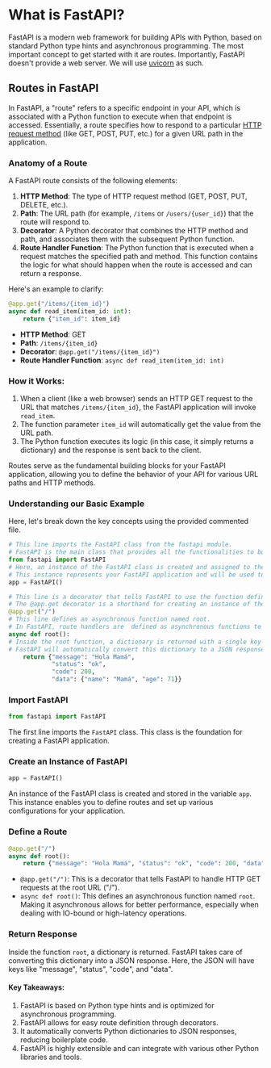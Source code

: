 # What is FastAPI? 


FastAPI is a modern web framework for building APIs with Python, based on standard Python type hints and asynchronous programming. The most important concept to get started with it are routes. Importantly, FastAPI doesn't provide a web server. We will use [uvicorn](https://www.uvicorn.org/) as such.

## Routes in FastAPI

In FastAPI, a "route" refers to a specific endpoint in your API, which is associated with a Python function to execute when that endpoint is accessed. Essentially, a route specifies how to respond to a particular [HTTP request method](https://developer.mozilla.org/en-US/docs/Web/HTTP/Methods) (like GET, POST, PUT, etc.) for a given URL path in the application.

### Anatomy of a Route

A FastAPI route consists of the following elements:

1. **HTTP Method**: The type of HTTP request method (GET, POST, PUT, DELETE, etc.).
2. **Path**: The URL path (for example, `/items` or `/users/{user_id}`) that the route will respond to.
3. **Decorator**: A Python decorator that combines the HTTP method and path, and associates them with the subsequent Python function.
4. **Route Handler Function**: The Python function that is executed when a request matches the specified path and method. This function contains the logic for what should happen when the route is accessed and can return a response.

Here's an example to clarify:
```python
@app.get("/items/{item_id}")
async def read_item(item_id: int):
    return {"item_id": item_id}
```

- **HTTP Method**: GET
- **Path**: `/items/{item_id}`
- **Decorator**: `@app.get("/items/{item_id}")`
- **Route Handler Function**: `async def read_item(item_id: int)`

### How it Works:

1. When a client (like a web browser) sends an HTTP GET request to the URL that matches `/items/{item_id}`, the FastAPI application will invoke `read_item`.
2. The function parameter `item_id` will automatically get the value from the URL path.
3. The Python function executes its logic (in this case, it simply returns a dictionary) and the response is sent back to the client.

Routes serve as the fundamental building blocks for your FastAPI application, allowing you to define the behavior of your API for various URL paths and HTTP methods.


### Understanding our Basic Example

 Here, let's break down the key concepts using the provided commented file.

```python
# This line imports the FastAPI class from the fastapi module. 
# FastAPI is the main class that provides all the functionalities to build and run your FastAPI application.
from fastapi import FastAPI
# Here, an instance of the FastAPI class is created and assigned to the variable app. 
# This instance represents your FastAPI application and will be used to define routes and other configurations for the application.
app = FastAPI()

# This line is a decorator that tells FastAPI to use the function defined on the next line as the handler for HTTP GET requests to the root URL ("/").
# The @app.get decorator is a shorthand for creating an instance of the fastapi.routing.Route class, and adding that instance to the FastAPI application.
@app.get("/")
# This line defines an asynchronous function named root.
# In FastAPI, route handlers are  defined as asynchronous functions to allow for asynchronous IO operations, improves performance.
async def root():
# Inside the root function, a dictionary is returned with a single key-value pair. 
# FastAPI will automatically convert this dictionary to a JSON response. The resulting JSON response will look like this: {"message": "Hola Mamá"}.
    return {"message": "Hola Mamá", 
            "status": "ok", 
            "code": 200, 
            "data": {"name": "Mamá", "age": 71}}
```


### Import FastAPI
```python
from fastapi import FastAPI
```
The first line imports the `FastAPI` class. This class is the foundation for creating a FastAPI application.

### Create an Instance of FastAPI
```python
app = FastAPI()
```
An instance of the FastAPI class is created and stored in the variable `app`. This instance enables you to define routes and set up various configurations for your application.

### Define a Route
```python
@app.get("/")
async def root():
    return {"message": "Hola Mamá", "status": "ok", "code": 200, "data": {"name": "Mamá", "age": 71}}
```
- `@app.get("/")`: This is a decorator that tells FastAPI to handle HTTP GET requests at the root URL ("/"). 
- `async def root()`: This defines an asynchronous function named `root`. Making it asynchronous allows for better performance, especially when dealing with IO-bound or high-latency operations.
  
### Return Response
Inside the function `root`, a dictionary is returned. FastAPI takes care of converting this dictionary into a JSON response. Here, the JSON will have keys like "message", "status", "code", and "data".

#### Key Takeaways:
1. FastAPI is based on Python type hints and is optimized for asynchronous programming.
2. FastAPI allows for easy route definition through decorators.
3. It automatically converts Python dictionaries to JSON responses, reducing boilerplate code.
4. FastAPI is highly extensible and can integrate with various other Python libraries and tools.

